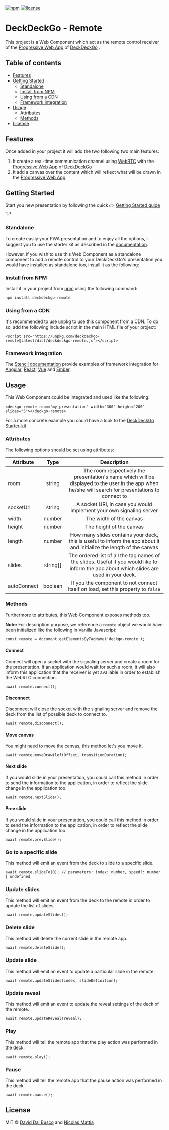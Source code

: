 [![npm][npm-badge]][npm-badge-url]
[![license][npm-license]][npm-license-url]

[npm-badge]: https://img.shields.io/npm/v/@deckdeckgo/remote
[npm-badge-url]: https://www.npmjs.com/package/@deckdeckgo/remote
[npm-license]: https://img.shields.io/npm/l/@deckdeckgo/remote
[npm-license-url]: https://github.com/deckgo/deckdeckgo/blob/master/webcomponents/remote/LICENSE

# DeckDeckGo - Remote

This project is a Web Component which act as the remote control receiver of the [Progressive Web App](https://deckdeckgo.app) of [DeckDeckGo](https://deckdeckgo.com) .

## Table of contents

- [Features](#features)
- [Getting Started](#getting-started)
  - [Standalone](#standalone)
  - [Install from NPM](#install-from-npm)
  - [Using from a CDN](#using-from-a-cdn)
  - [Framework integration](#framework-integration)
- [Usage](#usage)
  - [Attributes](#attributes)
  - [Methods](#methods)
- [License](#license)

## Features

Once added in your project it will add the two following two main features:

1. It create a real-time communication channel using [WebRTC](https://webrtc.org) with the [Progressive Web App](https://deckdeckgo.app) of [DeckDeckGo]
2. It add a canvas over the content which will reflect what will be drawn in the [Progressive Web App](https://deckdeckgo.app)

## Getting Started

Start you new presentation by following the quick 👉 [Getting Started guide](https://docs.deckdeckgo.com/docs) 👈

### Standalone

To create easily your PWA presentation and to enjoy all the options, I suggest you to use the starter kit as described in the [documentation](https://docs.deckdeckgo.com/docs).

However, if you wish to use this Web Component as a standalone component to add a remote control to your DeckDeckGo's presentation you would have installed as standalone too, install it as the following:

### Install from NPM

Install it in your project from [npm](https://www.npmjs.com/package/deckdeckgo) using the following command:

```bash
npm install deckdeckgo-remote
```

### Using from a CDN

It's recommended to use [unpkg](https://unpkg.com/) to use this component from a CDN. To do so, add the following include script in the main HTML file of your project:

```
<script src="https://unpkg.com/deckdeckgo-remote@latest/dist/deckdeckgo-remote.js"></script>
```

### Framework integration

The [Stencil documentation](https://stenciljs.com/docs/overview) provide examples of framework integration for [Angular](https://stenciljs.com/docs/angular), [React](https://stenciljs.com/docs/react), [Vue](https://stenciljs.com/docs/vue) and [Ember](https://stenciljs.com/docs/ember).

## Usage

This Web Component could be integrated and used like the following:

```
<deckgo-remote room="my_presentation" width="300" height="200" slides="5"></deckgo-remote>
```

For a more concrete example you could have a look to the [DeckDeckGo Starter-kit](https://github.com/deckgo/deckdeckgo-starter)

### Attributes

The following options should be set using attributes:

| Attribute   |   Type   |                                                                     Description                                                                      |
| ----------- | :------: | :--------------------------------------------------------------------------------------------------------------------------------------------------: |
| room        |  string  | The room respectively the presentation's name which will be displayed to the user in the app when he/she will search for presentations to connect to |
| socketUrl   |  string  |                                         A socket URI, in case you would implement your own signaling server                                          |
| width       |  number  |                                                               The width of the canvas                                                                |
| height      |  number  |                                                               The height of the canvas                                                               |
| length      |  number  |                How many slides contains your deck, this is useful to inform the app about it and initialize the length of the canvas                 |
| slides      | string[] |      The ordered list of all the tag names of the slides. Useful if you would like to inform the app about which slides are used in your deck.       |
| autoConnect | boolean  |                                   If you the component to not connect itself on load, set this property to `false`                                   |

### Methods

Furthermore to attributes, this Web Component exposes methods too.

**Note:** For description purpose, we reference a `remote` object we would have been initialized like the following in Vanilla Javascript:

```
const remote = document.getElementsByTagName('deckgo-remote');
```

#### Connect

Connect will open a socket with the signaling server and create a room for the presentation. If an application would wait for such a room, it will also inform this application that the receiver is yet available in order to establish the WebRTC connection.

```
await remote.connect();
```

#### Disconnect

Disconnect will close the socket with the signaling server and remove the deck from the list of possible deck to connect to.

```
await remote.disconnect();
```

#### Move canvas

You might need to move the canvas, this method let's you move it.

```
await remote.moveDraw(leftOffset, transitionDuration);
```

#### Next slide

If you would slide in your presentation, you could call this method in order to send the information to the application, in order to reflect the slide change in the application too.

```
await remote.nextSlide();
```

#### Prev slide

If you would slide in your presentation, you could call this method in order to send the information to the application, in order to reflect the slide change in the application too.

```
await remote.prevSlide();
```

### Go to a specific slide

This method will emit an event from the deck to slide to a specific slide.

```
await remote.slideTo(0); // parameters: index: number, speed?: number | undefined
```

### Update slides

This method will emit an event from the deck to the remote in order to update the list of slides.

```
await remote.updateSlides();
```

### Delete slide

This method will delete the current slide in the remote app.

```
await remote.deleteSlide();
```

### Update slide

This method will emit an event to update a particular slide in the remote.

```
await remote.updateSlides(index, slideDefinition);
```

### Update reveal

This method will emit an event to update the reveal settings of the deck of the remote.

```
await remote.updateReveal(reveal);
```

### Play

This method will tell the remote app that the play action was performed in the deck.

```
await remote.play();
```

### Pause

This method will tell the remote app that the pause action was performed in the deck.

```
await remote.pause();
```

## License

MIT © [David Dal Busco](mailto:david.dalbusco@outlook.com) and [Nicolas Mattia](mailto:nicolas@nmattia.com)

[deckdeckgo]: https://deckdeckgo.com
